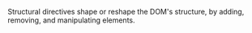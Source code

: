 Structural directives shape or reshape the DOM's structure, by adding, removing, and manipulating elements. 